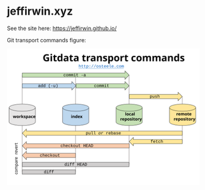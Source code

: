 
# jeffirwin.xyz

See the site here:  https://jeffirwin.github.io/

Git transport commands figure:

![](git-transport-cmds.svg)
